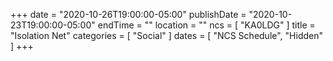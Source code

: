 +++
date = "2020-10-26T19:00:00-05:00"
publishDate = "2020-10-23T19:00:00-05:00"
endTime = ""
location = ""
ncs = [ "KA0LDG" ]
title = "Isolation Net"
categories = [ "Social" ]
dates = [ "NCS Schedule", "Hidden" ]
+++
